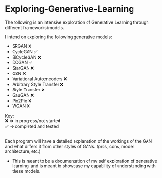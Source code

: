 # Exploring-Generative-Learning
The following is an intensive exploration of Generative Learning through different frameworks/models.

I intend on exploring the following generative models:
- SRGAN ❌
- CycleGAN ✅
- BiCycleGAN ❌
- DCGAN ✅
- StarGAN ❌
- GSN ❌
- Variational Autoencoders ❌
- Arbitrary Style Transfer ❌
- Style Transfer ❌
- GauGAN ❌
- Pix2Pix ❌
- WGAN ❌

Key: <br>
❌ => in progress/not started <br>
✅ => completed and tested <br>
<br>

Each program will have a detailed explanation of the workings of the GAN and what differs it from other styles of GANs. (pros, cons, model architecture, etc.) <br>
- This is meant to be a documentation of my self exploration of generative learning, and is meant to showcase my capability of understanding with these models. 
